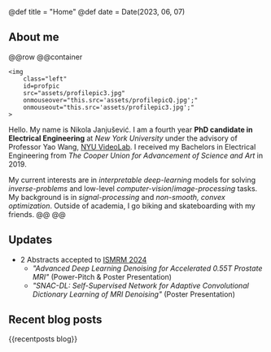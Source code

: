 @def title = "Home"
@def date = Date(2023, 06, 07)

## About me
@@row
@@container
~~~
<img 
    class="left" 
    id=profpic
    src="assets/profilepic3.jpg"
    onmouseover="this.src='assets/profilepicQ.jpg';"
    onmouseout="this.src='assets/profilepic3.jpg';"
>
~~~

Hello. My name is Nikola Janjušević. I am a fourth year **PhD candidate in
Electrical Engineering** at *New York University* under the advisory of
Professor Yao Wang, [NYU VideoLab](https://wp.nyu.edu/videolab/). I
received my Bachelors in Electrical Engineering from *The Cooper Union for Advancement of
Science and Art* in 2019.

My current interests are in *interpretable deep-learning* models for solving
*inverse-problems* and low-level *computer-vision*/*image-processing* tasks. My
background is in *signal-processing* and *non-smooth, convex optimization*.
Outside of academia, I go biking and skateboarding with my friends.
@@
@@

## Updates
* 2 Abstracts accepted to [ISMRM 2024](https://www.ismrm.org/24m/)
    - *"Advanced Deep Learning Denoising for Accelerated 0.55T Prostate MRI"* (Power-Pitch & Poster Presentation)
    - *"SNAC-DL: Self-Supervised Network for Adaptive Convolutional Dictionary Learning of MRI Denoising"* (Poster Presentation)

## Recent blog posts
{{recentposts blog}}
